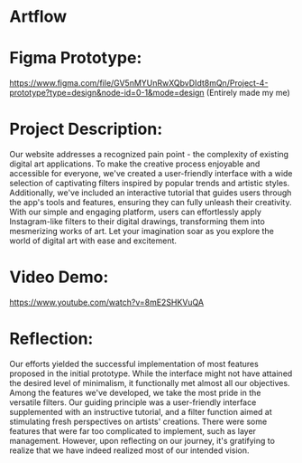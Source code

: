 # Artflow

# Figma Prototype: 
https://www.figma.com/file/GV5nMYUnRwXQbvDIdt8mQn/Project-4-prototype?type=design&node-id=0-1&mode=design (Entirely made my me) 

# Project Description:
Our website addresses a recognized pain point - the complexity of existing digital art applications. 
To make the creative process enjoyable and accessible for everyone, we've created a user-friendly interface with a wide selection of captivating filters inspired by popular trends and artistic styles. 
Additionally, we've included an interactive tutorial that guides users through the app's tools and features, ensuring they can fully unleash their creativity.
With our simple and engaging platform, users can effortlessly apply Instagram-like filters to their digital drawings, transforming them into mesmerizing works of art. 
Let your imagination soar as you explore the world of digital art with ease and excitement.

# Video Demo:
https://www.youtube.com/watch?v=8mE2SHKVuQA 

# Reflection:
Our efforts yielded the successful implementation of most features proposed in the initial prototype. 
While the interface might not have attained the desired level of minimalism, it functionally met almost all our objectives. 
Among the features we've developed, we take the most pride in the versatile filters. 
Our guiding principle was a user-friendly interface supplemented with an instructive tutorial, and a filter function aimed at stimulating fresh perspectives on artists' creations. 
There were some features that were far too complicated to implement, such as layer management. 
However, upon reflecting on our journey, it's gratifying to realize that we have indeed realized most of our intended vision.

